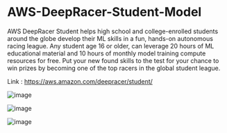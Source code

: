 # AWS-DeepRacer-Student-Model
 
AWS DeepRacer Student helps high school and college-enrolled students around the globe develop their ML skills in a fun, hands-on autonomous racing league. Any student age 16 or older, can leverage 20 hours of ML educational material and 10 hours of monthly model training compute resources for free. Put your new found skills to the test for your chance to win prizes by becoming one of the top racers in the global student league. 

Link : https://aws.amazon.com/deepracer/student/

![image](https://github.com/user-attachments/assets/901d4419-db23-4497-a217-154cb7e3d4ef)


![image](https://github.com/user-attachments/assets/4d8b4e3d-5563-4624-af5b-93a459fa7173)


![image](https://github.com/user-attachments/assets/34d6d82a-fcf9-4057-80d3-881e32f2c774)
